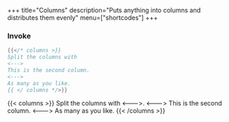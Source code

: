 +++ 
title="Columns"
description="Puts anything into columns and distributes them evenly"
menu=["shortcodes"]
+++

### Invoke

```go
{{</* columns >}}
Split the columns with
<--->
This is the second column.
<--->
As many as you like.
{{ </ columns */>}}
```

{{< columns >}}
Split the columns with &lt;--->.
<--->
This is the second column.
<--->
As many as you like.
{{< /columns >}}
